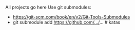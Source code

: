 All projects go here
Use git submodules:
- https://git-scm.com/book/en/v2/Git-Tools-Submodules
- git submodule add https://github.com/.../...
#   k a t a s  
 